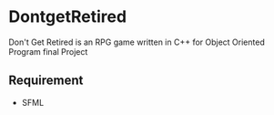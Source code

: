 # DontgetRetired
Don't Get Retired is an RPG game written in C++ for Object Oriented Program final Project

## Requirement
- SFML



